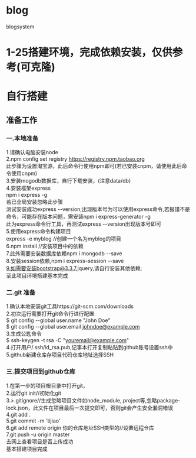 # blog  
blogsystem  
# 1-25搭建环境，完成依赖安装，仅供参考(可克隆)  
# 自行搭建  
## 准备工作  
### 一.本地准备  
1.请确认电脑安装node  
2.npm config set registry https://registry.npm.taobao.org  
此步骤为设置淘宝源，此后命令行使用npm即可(若已安装cnpm，请使用此后命令使用cnpm)  
3.安装mogodb数据库，自行下载安装，(注意data/db)  
4.安装框架express  
npm i express -g  
若已全局安装忽略此步骤  
测试安装成功express --version;出现版本号为可以使用express命令,若报错不是命令，可能存在版本问题，需安装npm i express-generator -g  
此为express命令行工具，再测试express --version出现版本号即可  
5.使用express命令构建项目  
express -e myblog //创建一个名为myblog的项目  
6.npm install //安装项目中的依赖  
7.此外需要安装数据库依赖npm i mongodb --save  
8.安装session依赖,npm i express-session --save  
9.如需要安装bootstrap@3.3.7,jquery,请自行安装其他依赖;  
至此项目环境搭建基本完成  
### 二.git 准备  
1.确认本地安装git工具https://git-scm.com/downloads  
2.初次运行需要打开git命令行进行配置  
$ git config --global user.name "John Doe"  
$ git config --global user.email johndoe@example.com  
3.生成公匙命令  
$ ssh-keygen -t rsa -C "youremail@example.com"  
4.打开用户/.ssh/id_rsa.pub,记事本打开复制粘贴到github账号设置ssh中  
5.github新建仓库存项目代码仓库地址选择SSH  
### 三.提交项目到github仓库  
1.在第一步的项目根目录中打开git，  
2.运行git init//初始化git  
3.>.gitignore//生成忽略项目文件如node_module,.project等,忽略package-lock.json，此文件在项目最后一次提交即可，否则git会产生安全漏洞错误  
4.git add .  
5.git commit -m 'tijiao'  
6.git add remote origin 你的仓库地址SSH类型的//设置远程仓库  
7.git push -u origin master  
去网上查看项目是否上传成功  
基本搭建项目完成  
